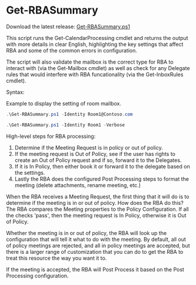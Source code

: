 # Get-RBASummary

Download the latest release: [Get-RBASummary.ps1](https://github.com/microsoft/CSS-Exchange/releases/latest/download/Get-RBASummary.ps1)


This script runs the Get-CalendarProcessing cmdlet and returns the output with more details in clear English, highlighting the key settings that affect RBA and some of the common errors in configuration.

The script will also validate the mailbox is the correct type for RBA to interact with (via the Get-Mailbox cmdlet) as well as check for any Delegate rules that would interfere with RBA funcationality (via the Get-InboxRules cmdlet).


Syntax:

Example to display the setting of room mailbox.
```PowerShell
.\Get-RBASummary.ps1 -Identity Room1@Contoso.com

.\Get-RBASummary.ps1 -Identity Room1 -Verbose
```

High-level steps for RBA processing: <br>

1. Determine if the Meeting Request is in policy or out of policy.<br>
2. If the meeting request is Out of Policy, see if the user has rights to create an Out of Policy request and if so, forward it to the Delegates.<br>
3. If it is In Policy, then either book it or forward it to the delegate based on the settings.<br>
4. Lastly the RBA does the configured Post Processing steps to format the meeting (delete attachments, rename meeting, etc.)<br>


When the RBA receives a Meeting Request, the first thing that it will do is to determine if the meeting is in or out of policy.  How does the RBA do this? The RBA compares the Meeting properties to the Policy Configuration. If all the checks 'pass', then the meeting request is In Policy, otherwise it is Out of Policy.

Whether the meeting is in or out of policy, the RBA will look up the configuration that will tell it what to do with the meeting. By default, all out of policy meetings are rejected, and all in policy meetings are accepted, but there is a larger range of customization that you can do to get the RBA to treat this resource the way you want it to.

If the meeting is accepted, the RBA will Post Process it based on the Post Processing configuration. 
